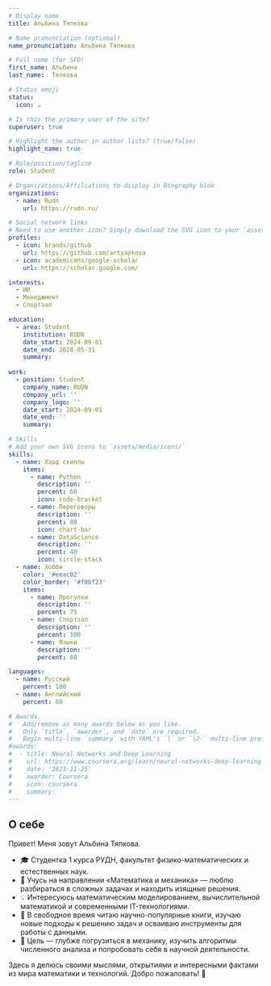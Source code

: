 ```yaml
---
# Display name
title: Альбина Тяпкова

# Name pronunciation (optional)
name_pronunciation: Альбина Тяпкова

# Full name (for SEO)
first_name: Альбина
last_name:  Тяпкова

# Status emoji
status:
  icon: ☕️

# Is this the primary user of the site?
superuser: true

# Highlight the author in author lists? (true/false)
highlight_name: true

# Role/position/tagline
role: Student

# Organizations/Affiliations to display in Biography blox
organizations:
  - name: Rudn
    url: https://rudn.ru/

# Social network links
# Need to use another icon? Simply download the SVG icon to your `assets/media/icons/` folder.
profiles:
  - icon: brands/github
    url: https://github.com/artyapkova
  - icon: academicons/google-scholar
    url: https://scholar.google.com/

interests:
  - ИИ
  - Менеджмент
  - Спортзал

education:
  - area: Student
    institution: RUDN
    date_start: 2024-09-01
    date_end: 2028-05-31
    summary: 
      
work:
  - position: Student
    company_name: RUDN
    company_url: ''
    company_logo: ''
    date_start: 2024-09-01
    date_end: ''
    summary: 

# Skills
# Add your own SVG icons to `assets/media/icons/`
skills:
  - name: Хард скиллы
    items:
      - name: Python
        description: ''
        percent: 60
        icon: code-bracket
      - name: Переговоры
        description: ''
        percent: 80
        icon: chart-bar
      - name: DataScience
        description: ''
        percent: 40
        icon: circle-stack
  - name: Хобби
    color: '#eeac02'
    color_border: '#f0bf23'
    items:
      - name: Прогулки
        description: ''
        percent: 75
      - name: Спортзал
        description: ''
        percent: 100
      - name: Языки
        description: ''
        percent: 80

languages:
  - name: Русский
    percent: 100
  - name: Английский
    percent: 60

# Awards.
#   Add/remove as many awards below as you like.
#   Only `title`, `awarder`, and `date` are required.
#   Begin multi-line `summary` with YAML's `|` or `|2-` multi-line prefix and indent 2 spaces below.
#awards:
#  - title: Neural Networks and Deep Learning
#    url: https://www.coursera.org/learn/neural-networks-deep-learning
#    date: '2023-11-25'
#    awarder: Coursera
#    icon: coursera
#    summary: 
---
```


## О себе  

Привет! Меня зовут Альбина Тяпкова.  

- 🎓 Студентка 1 курса РУДН, факультет физико-математических и естественных наук.  
- 🔢 Учусь на направлении «Математика и механика» — люблю разбираться в сложных задачах и находить изящные решения.  
- 💡 Интересуюсь математическим моделированием, вычислительной математикой и современными IT-технологиями.  
- 📖 В свободное время читаю научно-популярные книги, изучаю новые подходы к решению задач и осваиваю инструменты для работы с данными.  
- 🎯 Цель — глубже погрузиться в механику, изучить алгоритмы численного анализа и попробовать себя в научной деятельности.  

Здесь я делюсь своими мыслями, открытиями и интересными фактами из мира математики и технологий. Добро пожаловать! 🚀  
